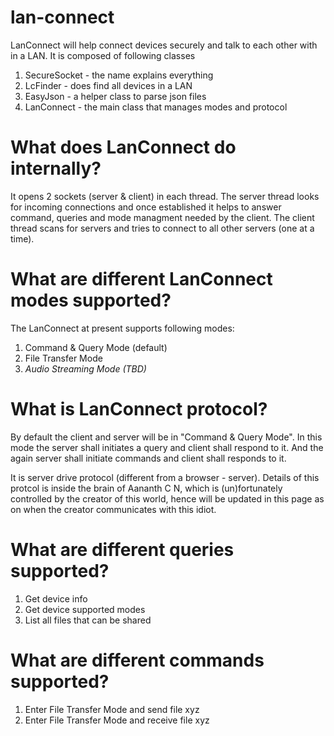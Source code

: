# lan-connect
LanConnect will help connect devices securely and talk to each other with in a LAN. 
It is composed of following classes

 1. SecureSocket - the name explains everything
 2. LcFinder - does find all devices in a LAN
 3. EasyJson - a helper class to parse json files
 4. LanConnect - the main class that manages modes and protocol


# What does LanConnect do internally?
It opens 2 sockets (server & client) in each thread. The server thread looks for 
incoming connections and once established it helps to answer command, queries and 
mode managment needed by the client. The client thread scans for servers and tries 
to connect to all other servers (one at a time). 


# What are different LanConnect modes supported?
The LanConnect at present supports following modes:
 1. Command & Query Mode (default)
 2. File Transfer Mode
 3. _Audio Streaming Mode (TBD)_
 
 
# What is LanConnect protocol?
By default the client and server will be in "Command & Query Mode". In this mode 
the server shall initiates a query and client shall respond to it. And the again 
server shall initiate commands and client shall responds to it. 

It is server drive protocol (different from a browser - server). Details of this protcol
is inside the brain of Aananth C N, which is (un)fortunately controlled by the creator
of this world, hence will be updated in this page as on when the creator communicates
with this idiot.
 
 
# What are different queries supported?
 1. Get device info
 2. Get device supported modes
 3. List all files that can be shared

# What are different commands supported?
 1. Enter File Transfer Mode and send file xyz
 2. Enter File Transfer Mode and receive file xyz

